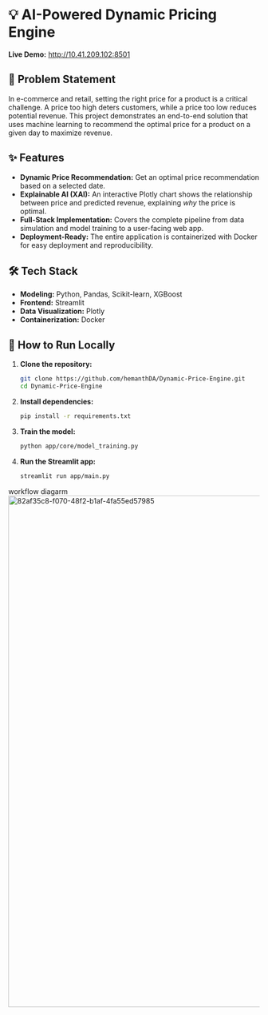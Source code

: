 # 💡 AI-Powered Dynamic Pricing Engine

**Live Demo:** http://10.41.209.102:8501
## 🎯 Problem Statement

In e-commerce and retail, setting the right price for a product is a critical challenge. A price too high deters customers, while a price too low reduces potential revenue. This project demonstrates an end-to-end solution that uses machine learning to recommend the optimal price for a product on a given day to maximize revenue.

## ✨ Features

*   **Dynamic Price Recommendation:** Get an optimal price recommendation based on a selected date.
*   **Explainable AI (XAI):** An interactive Plotly chart shows the relationship between price and predicted revenue, explaining *why* the price is optimal.
*   **Full-Stack Implementation:** Covers the complete pipeline from data simulation and model training to a user-facing web app.
*   **Deployment-Ready:** The entire application is containerized with Docker for easy deployment and reproducibility.

## 🛠️ Tech Stack

*   **Modeling:** Python, Pandas, Scikit-learn, XGBoost
*   **Frontend:** Streamlit
*   **Data Visualization:** Plotly
*   **Containerization:** Docker

## 🚀 How to Run Locally

1.  **Clone the repository:**
    ```bash
    git clone https://github.com/hemanthDA/Dynamic-Price-Engine.git
    cd Dynamic-Price-Engine
    ```
2.  **Install dependencies:**
    ```bash
    pip install -r requirements.txt
    ```
3.  **Train the model:**
    ```bash
    python app/core/model_training.py
    ```
4.  **Run the Streamlit app:**
    ```bash
    streamlit run app/main.py
    ```

workflow diagarm 
<img width="1024" height="1024" alt="82af35c8-f070-48f2-b1af-4fa55ed57985" src="https://github.com/user-attachments/assets/30b46491-8894-4396-b83b-8b80127e35e3" />


